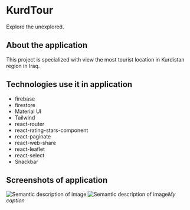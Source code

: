 # KurdTour

Explore the unexplored.

## About the application

This project is specialized with view the most tourist location in Kurdistan region in Iraq.

## Technologies use it in application

- firebase
- firestore
- Material UI
- Tailwind
- react-router
- react-rating-stars-component
- react-paginate
- react-web-share
- react-leaflet
- react-select
- Snackbar

## Screenshots of application

![Semantic description of image](../KurdTour-React/src/assets/01.PNG "Image Title")
![Semantic description of image](../KurdTour-React/src/assets/01.PNG)_My caption_
